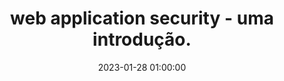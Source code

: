 ---
layout: post
title:  web application security - uma introdução.
date:   2023-01-28 01:00:00
description: introdução à conteinerização com docker e docker-compose, conceitos básicos, comandos e exemplos
tags: ["docker", "containerization"]
language: pt-br
---